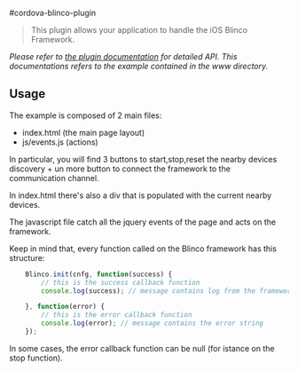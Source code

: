 #cordova-blinco-plugin

> This plugin allows your application to handle the iOS Blinco Framework.

_Please refer to [the plugin documentation](plugins/cordova-plugin-blinco) for detailed API._
_This documentations refers to the example contained in the www directory._

## Usage

The example is composed of 2 main files:

- index.html (the main page layout)
- js/events.js (actions)

In particular, you will find 3 buttons to start,stop,reset the nearby devices discovery + un more button to connect the framework to the communication channel.

In index.html there's also a div that is populated with the current nearby devices.

The javascript file catch all the jquery events of the page and acts on the framework.

Keep in mind that, every function called on the Blinco framework has this structure:

```javascript
    Blinco.init(cnfg, function(success) {
        // this is the success callback function
        console.log(success); // message contains log from the framework

    }, function(error) {
        // this is the error callback function
        console.log(error); // message contains the error string
    });
```

In some cases, the error callback function can be null (for istance on the stop function).
